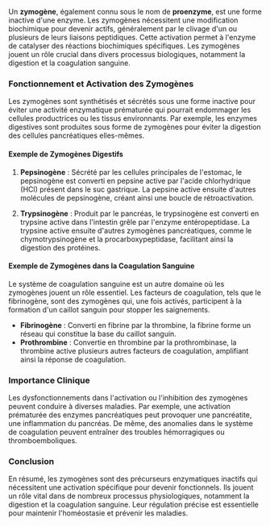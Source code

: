Un **zymogène**, également connu sous le nom de **proenzyme**, est une forme inactive d'une enzyme. Les zymogènes nécessitent une modification biochimique pour devenir actifs, généralement par le clivage d'un ou plusieurs de leurs liaisons peptidiques. Cette activation permet à l'enzyme de catalyser des réactions biochimiques spécifiques. Les zymogènes jouent un rôle crucial dans divers processus biologiques, notamment la digestion et la coagulation sanguine.

### Fonctionnement et Activation des Zymogènes

Les zymogènes sont synthétisés et sécrétés sous une forme inactive pour éviter une activité enzymatique prématurée qui pourrait endommager les cellules productrices ou les tissus environnants. Par exemple, les enzymes digestives sont produites sous forme de zymogènes pour éviter la digestion des cellules pancréatiques elles-mêmes.

#### Exemple de Zymogènes Digestifs

1. **Pepsinogène** : Sécrété par les cellules principales de l'estomac, le pepsinogène est converti en pepsine active par l'acide chlorhydrique (HCl) présent dans le suc gastrique. La pepsine active ensuite d'autres molécules de pepsinogène, créant ainsi une boucle de rétroactivation.
   
2. **Trypsinogène** : Produit par le pancréas, le trypsinogène est converti en trypsine active dans l'intestin grêle par l'enzyme entéropeptidase. La trypsine active ensuite d'autres zymogènes pancréatiques, comme le chymotrypsinogène et la procarboxypeptidase, facilitant ainsi la digestion des protéines.

#### Exemple de Zymogènes dans la Coagulation Sanguine

Le système de coagulation sanguine est un autre domaine où les zymogènes jouent un rôle essentiel. Les facteurs de coagulation, tels que le fibrinogène, sont des zymogènes qui, une fois activés, participent à la formation d'un caillot sanguin pour stopper les saignements.

- **Fibrinogène** : Converti en fibrine par la thrombine, la fibrine forme un réseau qui constitue la base du caillot sanguin.
- **Prothrombine** : Convertie en thrombine par la prothrombinase, la thrombine active plusieurs autres facteurs de coagulation, amplifiant ainsi la réponse de coagulation.

### Importance Clinique

Les dysfonctionnements dans l'activation ou l'inhibition des zymogènes peuvent conduire à diverses maladies. Par exemple, une activation prématurée des enzymes pancréatiques peut provoquer une pancréatite, une inflammation du pancréas. De même, des anomalies dans le système de coagulation peuvent entraîner des troubles hémorragiques ou thromboemboliques.

### Conclusion

En résumé, les zymogènes sont des précurseurs enzymatiques inactifs qui nécessitent une activation spécifique pour devenir fonctionnels. Ils jouent un rôle vital dans de nombreux processus physiologiques, notamment la digestion et la coagulation sanguine. Leur régulation précise est essentielle pour maintenir l'homéostasie et prévenir les maladies.
